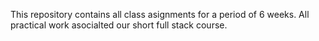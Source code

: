 This repository contains all class asignments for a period of 6 weeks. All practical work asocialted our short full stack course. 
